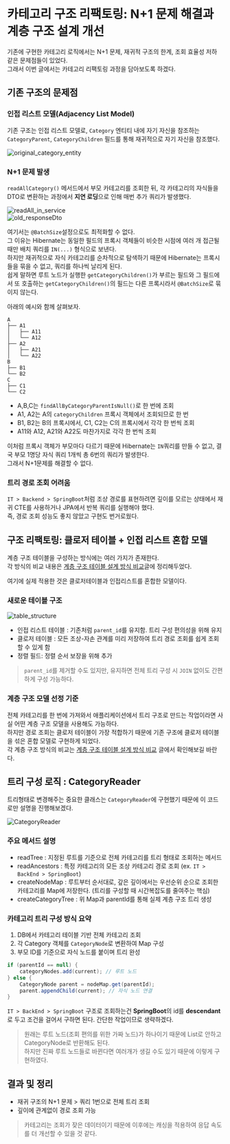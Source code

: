 # 카테고리 구조 리팩토링: N+1 문제 해결과 계층 구조 설계 개선

기존에 구현한 카테고리 로직에서는 N+1 문제, 재귀적 구조의 한계, 조회 효율성 저하 같은 문제점들이 있었다.  
그래서 이번 글에서는 카테고리 리팩토링 과정을 담아보도록 하겠다.

## 기존 구조의 문제점

### 인접 리스트 모델(Adjacency List Model)

기존 구조는 인접 리스트 모델로, `Category` 엔티티 내에 자기 자신을 참조하는 `CategoryParent`, `CategoryChildren` 필드를 통해 재귀적으로 자기 자신을 참조했다.

![original_category_entity](./img/category/original_category.png)

### N+1 문제 발생

`readAllCategory()` 메서드에서 부모 카테고리를 조회한 뒤, 각 카테고리의 자식들을 DTO로 변환하는 과정에서 **지연 로딩**으로 인해 매번 추가 쿼리가 발생했다.

![readAll_in_service](img/category/readAll_in_service.png)  
![old_responseDto](img/category/old_responseDto.png)

여기서는 `@BatchSize`설정으로도 최적화할 수 없다.  
그 이유는 Hibernate는 동일한 필드의 프록시 객체들이 비슷한 시점에 여러 개 접근될 때만 배치 쿼리를 `IN(...)` 형식으로 보낸다.  
하지만 재귀적으로 자식 카테고리를 순차적으로 탐색하기 때문에 Hibernate는 프록시들을 묶을 수 없고, 쿼리를 하나씩 날리게 된다.  
쉽게 말하면 루트 노드가 실행한 `getCategoryChildren()`가 부르는 필드와 그 필드에서 또 호출하는 `getCategoryChildren()`의 필드는 다른 프록시라서 `@BatchSize`로 묶이지
않는다.

아래의 예시와 함께 살펴보자.

```
A
├── A1
│   ├── A11
│   └── A12
├── A2
│   ├── A21
│   └── A22
B
├── B1
└── B2
C
├── C1
└── C2
```

- A,B,C는 `findAllByCategoryParentIsNull()`로 한 번에 조회
- A1, A2는 A의 `categoryChildren` 프록시 객체에서 조회되므로 한 번
- B1, B2는 B의 프록시에서, C1, C2는 C의 프록시에서 각각 한 번씩 조회
- A11와 A12, A21와 A22도 마찬가지로 각각 한 번씩 조회

이처럼 프록시 객체가 부모마다 다르기 때문에 Hibernate는 `IN`쿼리를 만들 수 없고, 결국 부모 1명당 자식 쿼리 1개씩 총 6번의 쿼리가 발생한다.  
그래서 N+1문제를 해결할 수 없다.

### 트리 경로 조회 어려움

`IT > Backend > SpringBoot`처럼 조상 경로를 표현하려면 깊이를 모르는 상태에서 재귀 CTE를 사용하거나 JPA에서 반복 쿼리를 실행해야 했다.  
즉, 경로 조회 성능도 좋지 않았고 구현도 번거로웠다.

## 구조 리팩토링: 클로저 테이블 + 인접 리스트 혼합 모델

계층 구조 테이블을 구성하는 방식에는 여러 가지가 존재한다.  
각 방식의 비교 내용은 [계층 구조 테이블 설계 방식 비교](https://nuheajiohc.tistory.com/51)글에 정리해두었다.

여기에 실제 적용한 것은 클로저테이블과 인접리스트를 혼합한 모델이다.

### 새로운 테이블 구조

![table_structure](img/category/table_structure.png)

- 인접 리스트 테이블 : 기존처럼 `parent_id`를 유지함. 트리 구성 편의성을 위해 유지
- 클로저 테이블 : 모든 조상-자손 관계를 미리 저장하여 트리 경로 조회를 쉽게 조회할 수 있게 함
- 정렬 필드: 정렬 순서 보장을 위해 추가

> `parent_id`를 제거할 수도 있지만, 유지하면 전체 트리 구성 시 `JOIN` 없이도 간편하게 구성 가능하다.

### 계층 구조 모델 선정 기준

전체 카테고리를 한 번에 가져와서 애플리케이션에서 트리 구조로 만드는 작업이라면 사실 어떤 계층 구조 모델을 사용해도 가능하다.  
하지만 경로 조회는 클로저 테이블이 가장 적합하기 때문에 기존 구조에 클로저 테이블을 섞은 혼합 모델로 구현하게 되었다.  
각 계층 구조 방식의 비교는 [계층 구조 테이블 설계 방식 비교](https://nuheajiohc.tistory.com/51) 글에서 확인해보길 바란다.

## 트리 구성 로직 : CategoryReader

트리형태로 변경해주는 중요한 클래스는 `CategoryReader`에 구현했기 때문에 이 코드로만 설명을 진행해보겠다.

![CategoryReader](img/category/CategoryReader.png)

### 주요 메서드 설명

- readTree : 지정된 루트를 기준으로 전체 카테고리를 트리 형태로 조회하는 메서드
- readAncestors : 특정 카테고리의 모든 조상 카테고리 경로 조회 (ex. `IT > BackEnd > SpringBoot`)
- createNodeMap : 루트부터 순서대로, 갚은 깊이에서는 우선순위 순으로 조회한 카테고리를 Map에 저장한다. (트리를 구성할 때 시간복잡도를 줄여주는 핵심)
- createCategoryTree : 위 Map과 parentId를 통해 실제 계층 구조 트리 생성

### 카테고리 트리 구성 방식 요약

1. DB에서 카테고리 테이블 기반 전체 카테고리 조회
2. 각 Category 객체를 `CategoryNode`로 변환하여 Map 구성
3. 부모 ID를 기준으로 자식 노드를 붙이며 트리 완성

``` java
if (parentId == null) {
    categoryNodes.add(current); // 루트 노드
} else {
    CategoryNode parent = nodeMap.get(parentId);
    parent.appendChild(current); // 자식 노드 연결
}
```

`IT > BackEnd > SpringBoot` 구조로 조회하는건 **SpringBoot**의 id를 **descendant** 로 두고 조건을 걸어서 구하면 된다. 간단한 작업이므로 생략하겠다.


> 원래는 루트 노드(조회 편의를 위한 가짜 노드)가 하나이기 때문에 List<categoryNode>로 안하고 CategoryNode로 반환해도 된다.  
> 하지만 진짜 루트 노드들로 바뀐다면 여러개가 생길 수도 있기 때문에 이렇게 구현하였다.

## 결과 및 정리

- 재귀 구조의 N+1 문제 > 쿼리 1번으로 전체 트리 조회
- 깊이에 관계없이 경로 조회 가능

> 카테고리는 조회가 잦은 데이터이기 때문에 이후에는 캐싱을 적용하여 응답 속도를 더 개선할 수 있을 것 같다.
